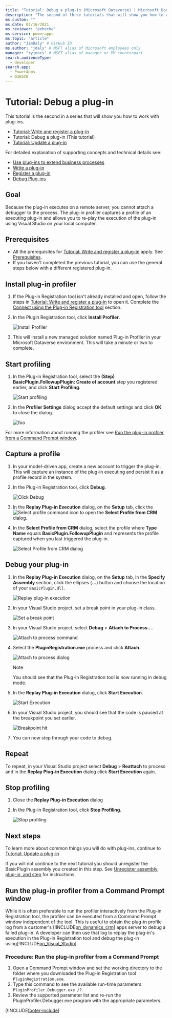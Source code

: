 ```yaml
---
title: "Tutorial: Debug a plug-in (Microsoft Dataverse) | Microsoft Docs" # Intent and product brand in a unique string of 43-59 chars including spaces
description: "The second of three tutorials that will show you how to work with plug-ins." # 115-145 characters including spaces. This abstract displays in the search result.
ms.custom: ""
ms.date: 03/16/2021
ms.reviewer: "pehecke"
ms.service: powerapps
ms.topic: "article"
author: "JimDaly" # GitHub ID
ms.author: "jdaly" # MSFT alias of Microsoft employees only
manager: "ryjones" # MSFT alias of manager or PM counterpart
search.audienceType: 
  - developer
search.app: 
  - PowerApps
  - D365CE
---
```

# Tutorial: Debug a plug-in

This tutorial is the second in a series that will show you how to work with plug-ins. 

- [Tutorial: Write and register a plug-in](tutorial-write-plug-in.md)
- Tutorial: Debug a plug-in (This tutorial)
- [Tutorial: Update a plug-in](tutorial-update-plug-in.md)

For detailed explanation of supporting concepts and technical details see:

- [Use plug-ins to extend business processes](plug-ins.md)
- [Write a plug-in](write-plug-in.md)
- [Register a plug-in](register-plug-in.md)
- [Debug Plug-ins](debug-plug-in.md)


## Goal

Because the plug-in executes on a remote server, you cannot attach a debugger to the process. The plug-in profiler captures a profile of an executing plug-in and allows you to re-play the execution of the plug-in using Visual Studio on your local computer.

## Prerequisites

- All the prerequisites for  [Tutorial: Write and register a plug-in](tutorial-write-plug-in.md) apply. See [Prerequisites](tutorial-write-plug-in.md#prerequisites).
- If you haven't completed the previous tutorial, you can use the general steps below with a different registered plug-in.

## Install plug-in profiler

1. If the Plug-in Registration tool isn't already installed and open, follow the steps in [Tutorial: Write and register a plug-in](tutorial-write-plug-in.md) to open it. Complete the [Connect using the Plug-in Registration tool](tutorial-write-plug-in.md#connect-using-the-plug-in-registration-tool) section.
1. In the Plugin Registration tool, click **Install Profiler**.

    ![Install Profiler](media/tutorial-debug-plug-in-install-profiler.md.png)

1. This will install a new managed solution named Plug-in Profiler in your Microsoft Dataverse environment. This will take a minute or two to complete.

## Start profiling

1. In the Plug-in Registration tool, select the **(Step) BasicPlugin.FollowupPlugin: Create of account** step you registered earlier, and click **Start Profiling**.

    ![Start profiling](media/tutorial-debug-plug-in-start-profiling.png)

1. In the **Profiler Settings** dialog accept the default settings and click **OK** to close the dialog.

    ![foo](media/tutorial-debug-plug-in-profiler-settings.png)


For more information about running the profiler see [Run the plug-in profiler from a Command Prompt window](#run-profiler-standalone).

## Capture a profile

1. In your model-driven app, create a new account to trigger the plug-in. This will capture an instance of the plug-in executing and persist it as a profile record in the system.
1. In the Plug-in Registration tool, click **Debug**.

    ![Click Debug](media/tutorial-debug-plug-in-capture-profile-debug.png)

1. In the **Replay Plug-in Execution** dialog, on the **Setup** tab, click the ![Select profile command](media/tutorial-debug-plug-in-select-profile-command.png) icon to open the **Select Profile from CRM** dialog.
1. In the **Select Profile from CRM** dialog, select the profile where **Type Name** equals **BasicPlugin.FollowupPlugin** and represents the profile captured when you last triggered the plug-in.

    ![Select Profile from CRM dialog](media/tutorial-debug-plug-in-select-profile-dialog.png)

## Debug your plug-in

1. In the **Replay Plug-in Execution** dialog, on the **Setup** tab, in the **Specify Assembly** section, click the ellipses (**…**) button and choose the location of your `BasicPlugin.dll`.

    ![Replay plug-in execution](media/tutorial-debug-plug-in-replay-plug-in-execution.png)

1. In your Visual Studio project, set a break point in your plug-in class.

    ![Set a break point](media/tutorial-debug-plug-in-set-break-point.png)

1. In your Visual Studio project, select **Debug** > **Attach to Process…**.

    ![Attach to process command](media/tutorial-debug-plug-in-attach-to-process.png)

1. Select the **PluginRegistration.exe** process and click **Attach**.

    ![Attach to process dialog](media/tutorial-debug-plug-in-attach-to-process-dialog.png)

    > [!NOTE]
    > You should see that the Plug-in Registration tool is now running in debug mode.

1. In the **Replay Plug-in Execution** dialog, click **Start Execution**.

    ![Start Execution](media/tutorial-debug-plug-in-replay-plug-in-execution-debug.png)

1. In your Visual Studio project, you should see that the code is paused at the breakpoint you set earlier. 

    ![Breakpoint hit](media/tutorial-debug-plug-in-breakpoint-hit.png)

1. You can now step through your code to debug.


## Repeat

To repeat, in your Visual Studio project select **Debug** > **Reattach** to process and in the **Replay Plug-in Execution** dialog click **Start Execution** again.

## Stop profiling

1. Close the **Replay Plug-in Execution** dialog
1. In the Plug-in Registration tool, click **Stop Profiling**.

    ![Stop profiling](media/tutorial-debug-plug-in-stop-profiling.png)

## Next steps

To learn more about common things you will do with plug-ins, continue to [Tutorial: Update a plug-in](tutorial-update-plug-in.md)

If you will not continue to the next tutorial you should unregister the BasicPlugin assembly you created in this step. See [Unregister assembly, plug-in, and step](tutorial-update-plug-in.md#unregister-assembly-plug-in-and-step) for instructions.

<a name="run-profiler-standalone"></a>

## Run the plug-in profiler from a Command Prompt window

 While it is often preferable to run the profiler interactively from the Plug-in Registration tool, the profiler can be executed from a Command Prompt window independent of the tool. This is useful to obtain the plug-in profile log from a customer's [!INCLUDE[pn_dynamics_crm](../../includes/pn-dynamics-crm.md)] apps server to debug a failed plug-in. A developer can then use that log to replay the plug-in's execution in the Plug-in Registration tool and debug the plug-in using[!INCLUDE[pn_Visual_Studio](../../includes/pn-visual-studio.md)].

### Procedure: Run the plug-in profiler from a Command Prompt

1. Open a Command Prompt window and set the working directory to the folder where you downloaded the Plug-in Registration tool `PluginRegistration.exe`.
2. Type this command to see the available run-time parameters: `PluginProfiler.Debugger.exe /?`.  
3. Review the supported parameter list and re-run the PluginProfiler.Debugger.exe program with the appropriate parameters.


[!INCLUDE[footer-include](../../includes/footer-banner.md)]
